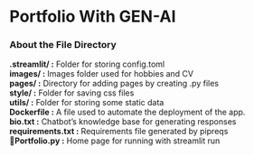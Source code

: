 # Portfolio With GEN-AI
### About the File Directory

**.streamlit/ :** Folder for storing config.toml  
**images/ :** Images folder used for hobbies and CV  
**pages/ :** Directory for adding pages by creating .py files  
**style/ :** Folder for saving css files  
**utils/ :** Folder for storing some static data  
**Dockerfile :** A file used to automate the deployment of the app.  
**bio.txt :** Chatbot’s knowledge base for generating responses  
**requirements.txt :** Requirements file generated by pipreqs  
**💼Portfolio.py :** Home page for running with streamlit run


